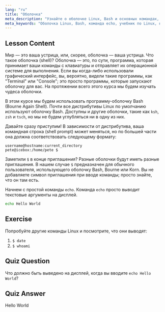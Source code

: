 ```yaml
---
lang: "ru"
title: "Оболочка"
meta_description: "Узнайте о оболочке Linux, Bash и основных командах, таких как 'echo'. Разберитесь с приглашениями командной строки и начните свое путешествие по Linux с этим руководством для начинающих."
meta_keywords: "Оболочка Linux, Bash, команда echo, учебник по Linux, командная строка, Linux для начинающих, приглашение командной строки, руководство по Linux"
---
```


## Lesson Content

Мир — это ваша устрица, или, скорее, оболочка — ваша устрица. Что такое оболочка (shell)? Оболочка — это, по сути, программа, которая принимает ваши команды с клавиатуры и отправляет их операционной системе для выполнения. Если вы когда-либо использовали графический интерфейс, вы, вероятно, видели такие программы, как "Terminal" или "Console"; это просто программы, которые запускают оболочку для вас. На протяжении всего этого курса мы будем изучать чудеса оболочки.

В этом курсе мы будем использовать программу-оболочку Bash (Bourne Again Shell). Почти все дистрибутивы Linux по умолчанию используют оболочку Bash. Доступны и другие оболочки, такие как `ksh`, `zsh` и `tsch`, но мы не будем углубляться ни в одну из них.

Давайте сразу приступим! В зависимости от дистрибутива, ваша командная строка (shell prompt) может меняться, но по большей части она должна соответствовать следующему формату:

```plaintext
username@hostname:current_directory
pete@icebox:/home/pete $
```

Заметили `$` в конце приглашения? Разные оболочки будут иметь разные приглашения. В нашем случае `$` предназначен для обычного пользователя, использующего оболочку Bash, Bourne или Korn. Вы не добавляете символ приглашения при вводе команды; просто знайте, что он там есть.

Начнем с простой команды `echo`. Команда `echo` просто выводит текстовые аргументы на дисплей.

```bash
echo Hello World
```

## Exercise

Попробуйте другие команды Linux и посмотрите, что они выводят:

1. `$ date`
2. `$ whoami`

## Quiz Question

Что должно быть выведено на дисплей, когда вы вводите `echo Hello World`?

## Quiz Answer

Hello World
